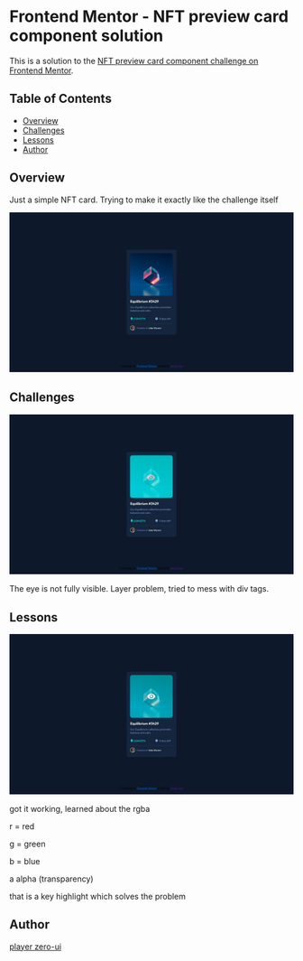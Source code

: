 # Frontend Mentor - NFT preview card component solution

This is a solution to the [NFT preview card component challenge on Frontend Mentor](https://www.frontendmentor.io/challenges/nft-preview-card-component-SbdUL_w0U).

## Table of Contents

- [Overview](#overview)
- [Challenges](#challenges)
- [Lessons](#lessons)
- [Author](#author)

## Overview

Just a simple NFT card. Trying to make it exactly like the challenge itself

![](read_image/preview.png)

## Challenges

![](read_image/layer.jpg)

The eye is not fully visible. Layer problem, tried to mess with div tags.

## Lessons

![](read_image/Untitled.jpg)

got it working, learned about the rgba

r = red

g = green

b = blue

a alpha (transparency)

that is a key highlight which solves the problem

## Author

[player zero-ui](https://github.com/playerzer0-ui)
